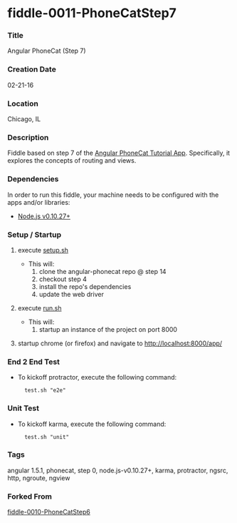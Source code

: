 fiddle-0011-PhoneCatStep7
======


### Title

Angular PhoneCat (Step 7)


### Creation Date

02-21-16


### Location

Chicago, IL


### Description

Fiddle based on step 7 of the [Angular PhoneCat Tutorial App](https://docs.angularjs.org/tutorial/step_07).  Specifically,
it explores the concepts of routing and views.


### Dependencies

In order to run this fiddle, your machine needs to be configured with the apps and/or libraries:

 *  [Node.js v0.10.27+](http://nodejs.org/)


### Setup / Startup

1.  execute [setup.sh](setup.sh)
    * This will:
        1.  clone the angular-phonecat repo @ step 14
        2.  checkout step 4
        3.  install the repo's dependencies
        4.  update the web driver

2.  execute [run.sh](run.sh)
    * This will:
        1.  startup an instance of the project on port 8000
3.  startup chrome (or firefox) and navigate to [http://localhost:8000/app/](http://localhost:8000/app/)


### End 2 End Test

* To kickoff protractor, execute the following command:

        test.sh "e2e"


### Unit Test

* To kickoff karma, execute the following command:

        test.sh "unit"


### Tags

angular 1.5.1, phonecat, step 0, node.js-v0.10.27+, karma, protractor, ngsrc, http, ngroute, ngview


### Forked From

[fiddle-0010-PhoneCatStep6](../fiddle-0010-PhoneCatStep6)
